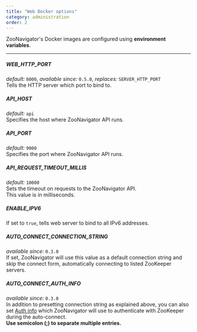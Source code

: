 ```yaml
---
title: "Web Docker options"
category: administration
order: 2
---
```


ZooNavigator's Docker images are configured using **environment variables**.  

---

##### WEB_HTTP_PORT
*default:* ``8000``,
*available since:* ``0.5.0``,
*replaces:* ``SERVER_HTTP_PORT``  
Tells the HTTP server which port to bind to.


##### API_HOST
*default:* ``api``  
Specifies the host where ZooNavigator API runs.


##### API_PORT
*default:* ``9000``  
Specifies the port where ZooNavigator API runs.


##### API_REQUEST_TIMEOUT_MILLIS
*default:* ``10000``  
Sets the timeout on requests to the ZooNavigator API.  
This value is in milliseconds.


##### ENABLE_IPV6
If set to ``true``, tells web server to bind to all IPv6 addresses.


##### AUTO_CONNECT_CONNECTION_STRING
*available since:* ``0.3.0``  
If set, ZooNavigator will use this value as a default connection string and skip
the connect form, automatically connecting to listed ZooKeeper servers.


##### AUTO_CONNECT_AUTH_INFO
*available since:* ``0.3.0``  
In addition to presetting connection string as explained above, you can also
set [Auth info]({{site.baseurl}}/help/faqs/#what-should-i-fill-in-for-auth-username-and-auth-password) which ZooNavigator will use to authenticate with ZooKeeper
during the auto-connect.  
**Use semicolon (;) to separate multiple entries.**

